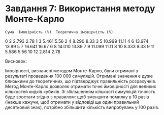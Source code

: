 # Завдання 7: Використання методу Монте-Карло

    Сума  Імовірність (%)  Теоретична імовірність (%)
0      2            2.793                        2.78
1      3            5.461                        5.56
2      4            8.290                        8.33
3      5           10.999                       11.11
4      6           13.974                       13.89
5      7           16.641                       16.67
6      8           14.010                       13.89
7      9           11.099                       11.11
8     10            8.333                        8.33
9     11            5.586                        5.56
10    12            2.814                        2.78

Висновок:

Імовірності, визначені методом Монте-Карло, були отримані в результаті проведення 100 000 симуляцій. Отримані значення є дуже близькими до теоретичних, що підтверджує правильність розрахунків. Метод Монте-Карло дозволяє отримати точні ймовірності для великих кількостей кидків кубиків. Зі збільшенням кількості симуляцій точність буде зростати згідно з правилом: щоб зменшити помилку в 10 разів (інакше кажучи, щоб отримати у відповіді ще один правильний десятковий знак), потрібно збільшити кількість випробувань у 100 разів.
